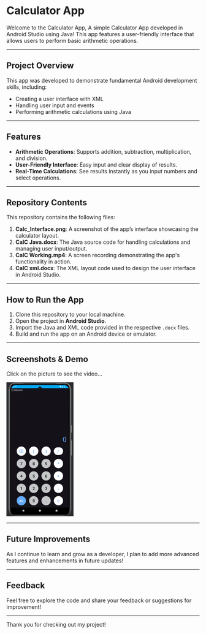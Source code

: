 # Calculator App

Welcome to the Calculator App, A simple Calculator App developed in Android Studio using Java! This app features a user-friendly interface that allows users to perform basic arithmetic operations.

---

## Project Overview

This app was developed to demonstrate fundamental Android development skills, including:

- Creating a user interface with XML
- Handling user input and events
- Performing arithmetic calculations using Java

---

## Features

- **Arithmetic Operations**: Supports addition, subtraction, multiplication, and division.
- **User-Friendly Interface**: Easy input and clear display of results.
- **Real-Time Calculations**: See results instantly as you input numbers and select operations.

---

## Repository Contents

This repository contains the following files:

1. **Calc_Interface.png**: A screenshot of the app’s interface showcasing the calculator layout.
2. **CalC Java.docx**: The Java source code for handling calculations and managing user input/output.
3. **CalC Working.mp4**: A screen recording demonstrating the app's functionality in action.
4. **CalC xml.docx**: The XML layout code used to design the user interface in Android Studio.

---

## How to Run the App

1. Clone this repository to your local machine.
2. Open the project in **Android Studio**.
3. Import the Java and XML code provided in the respective `.docx` files.
4. Build and run the app on an Android device or emulator.

---

## Screenshots & Demo

Click on the picture to see the video...

<!--[![Watch the video](Calc_Interface.png)](https://drive.google.com/file/d/1Ud73fNfY8yWVKY-8SpdNMsaDTh1lWD7h/view?usp=sharing)-->

<a href="https://drive.google.com/file/d/1Ud73fNfY8yWVKY-8SpdNMsaDTh1lWD7h/view?usp=sharing">
    <img src="Calc_Interface.png" alt="Watch the video" height="350">
</a>

---

## Future Improvements

As I continue to learn and grow as a developer, I plan to add more advanced features and enhancements in future updates!

---

## Feedback

Feel free to explore the code and share your feedback or suggestions for improvement!

---

Thank you for checking out my project!
